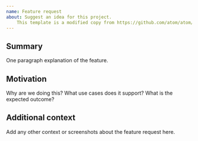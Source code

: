 ```yaml
---
name: Feature request
about: Suggest an idea for this project.
    This template is a modified copy from https://github.com/atom/atom/blob/master/.github/ISSUE_TEMPLATE/Feature_request.md
---
```


## Summary

One paragraph explanation of the feature.

## Motivation

Why are we doing this? What use cases does it support? What is the expected outcome?

## Additional context

Add any other context or screenshots about the feature request here.

